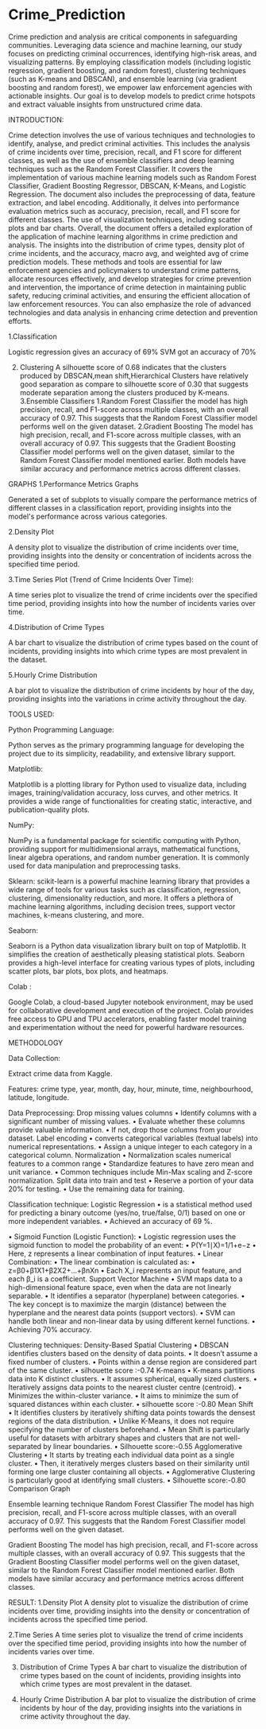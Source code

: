 # Crime_Prediction
Crime prediction and analysis are critical components in safeguarding communities. Leveraging data science and machine learning, our study focuses on predicting criminal occurrences, identifying high-risk areas, and visualizing patterns. By employing classification models (including logistic regression, gradient boosting, and random forest), clustering techniques (such as K-means and DBSCAN), and ensemble learning (via gradient boosting and random forest), we empower law enforcement agencies with actionable insights. Our goal is to develop models to predict crime hotspots and extract valuable insights from unstructured crime data.

INTRODUCTION:


Crime detection involves the use of various techniques and technologies to identify, analyse, and predict criminal activities. This includes the analysis of crime incidents over time, precision, recall, and F1 score for different classes, as well as the use of ensemble classifiers and deep learning techniques such as the Random Forest Classifier. It covers the implementation of various machine learning models such as Random Forest Classifier, Gradient Boosting Regressor, DBSCAN, K-Means, and Logistic Regression. The document also includes the preprocessing of data, feature extraction, and label encoding. Additionally, it delves into performance evaluation metrics such as accuracy, precision, recall, and F1 score for different classes. The use of visualization techniques, including scatter plots and bar charts. Overall, the document offers a detailed exploration of the application of machine learning algorithms in crime prediction and analysis. The insights into the distribution of crime types, density plot of crime incidents, and the accuracy, macro avg, and weighted avg of crime prediction models. These methods and tools are essential for law enforcement agencies and policymakers to understand crime patterns, allocate resources effectively, and develop strategies for crime prevention and intervention, the importance of crime detection in maintaining public safety, reducing criminal activities, and ensuring the efficient allocation of law enforcement resources. You can also emphasize the role of advanced technologies and data analysis in enhancing crime detection and prevention efforts. 

1.Classification


Logistic regression gives an accuracy of 69% SVM got an accuracy of 70%

2. Clustering
A silhouette score of 0.68 indicates that the clusters produced by DBSCAN,mean shift,Hierarchical Clusters have relatively good separation as compare to silhouette score of 0.30 that suggests moderate separation among the clusters produced by K-means.
3.Ensemble Classifiers
1.Random Forest Classifier
the model has high precision, recall, and F1-score across multiple classes, with an overall accuracy of 0.97. This suggests that the Random Forest Classifier model performs well on the given dataset.
2.Gradient Boosting
The model has high precision, recall, and F1-score across multiple classes, with an overall accuracy of 0.97. This suggests that the Gradient Boosting Classifier model performs well on the given dataset, similar to the Random Forest Classifier model mentioned earlier. Both models have similar accuracy and performance metrics across different classes.


GRAPHS
1.Performance Metrics Graphs

Generated a set of subplots to visually compare the performance metrics of different classes in a classification report, providing insights into the model's performance across various categories.

2.Density Plot

A density plot to visualize the distribution of crime incidents over time, providing insights into the density or concentration of incidents across the specified time period.

3.Time Series Plot (Trend of Crime Incidents Over Time):

A time series plot to visualize the trend of crime incidents over the specified time period, providing insights into how the number of incidents varies over time.

4.Distribution of Crime Types

A bar chart to visualize the distribution of crime types based on the count of incidents, providing insights into which crime types are most prevalent in the dataset.

5.Hourly Crime Distribution

A bar plot to visualize the distribution of crime incidents by hour of the day, providing insights into the variations in crime activity throughout the day.




TOOLS USED:

Python Programming Language: 



Python serves as the primary programming language for developing the project due to its simplicity, readability, and extensive library support.

Matplotlib: 


Matplotlib is a plotting library for Python used to visualize data, including images, training/validation accuracy, loss curves, and other metrics. It provides a wide range of functionalities for creating static, interactive, and publication-quality plots.

NumPy: 


NumPy is a fundamental package for scientific computing with Python, providing support for multidimensional arrays, mathematical functions, linear algebra operations, and random number generation. It is commonly used for data manipulation and preprocessing tasks.

Sklearn:
scikit-learn is a powerful machine learning library that provides a wide range of tools for various tasks such as classification, regression, clustering, dimensionality reduction, and more. It offers a plethora of machine learning algorithms, including decision trees, support vector machines, k-means clustering, and more.

Seaborn:

Seaborn is a Python data visualization library built on top of Matplotlib. It simplifies the creation of aesthetically pleasing statistical plots. Seaborn provides a high-level interface for creating various types of plots, including scatter plots, bar plots, box plots, and heatmaps.

Colab : 


Google Colab, a cloud-based Jupyter notebook environment, may be used for collaborative development and execution of the project. Colab provides free access to GPU and TPU accelerators, enabling faster model training and experimentation without the need for powerful hardware resources.


METHODOLOGY

Data Collection:

Extract crime data from Kaggle.



Features: crime type, year, month, day, hour, minute, time, neighbourhood, latitude, longitude.


Data Preprocessing:
    Drop missing values columns
•	Identify columns with a significant number  of missing values. 
•	Evaluate whether these columns provide valuable information.
•	If not, drop those columns from your dataset.
     Label encoding
•	converts categorical variables (textual labels) into numerical representations.
•	Assign a unique integer to each category in a categorical column.
     Normalization
•	Normalization scales numerical features to a common range 
•	Standardize features to have zero mean and unit variance.
•	Common techniques include Min-Max scaling and Z-score normalization.
     Split data into train and test
•	Reserve a portion of your data 20% for testing.
•	Use the remaining data for training.

Classification technique:
Logistic Regression
•	is a statistical method used for predicting a binary outcome   (yes/no, true/false, 0/1) based on one or more independent variables.
•	Achieved an accuracy of 69 %. 

•	Sigmoid Function (Logistic Function):
•	Logistic regression uses the sigmoid function to model the probability of an event:
•	P(Y=1∣X)=1/1+e−z
•	Here, z represents a linear combination of input features.
•	Linear Combination:
•	The linear combination is calculated as:
•	z=β0+β1X1+β2X2+…+βnXn
•	Each X_i represents an input feature, and each β_i is a coefficient.
Support Vector Machine
•	SVM maps data to a high-dimensional feature space, even when the data are not linearly separable.
•	It identifies a separator (hyperplane) between categories.
•	The key concept is to maximize the margin (distance) between the hyperplane and the nearest data points (support vectors).
•	SVM can handle both linear and non-linear data by using different kernel functions.
•	Achieving 70% accuracy.

Clustering techniques:
Density-Based Spatial Clustering 
•	DBSCAN identifies clusters based on the density of data points.
•	It doesn’t assume a fixed number of clusters.
•	Points within a dense region are considered part of the same cluster.
•	silhouette score :-0.74
K-means
•	K-means partitions data into K distinct clusters.
•	It assumes spherical, equally sized clusters.
•	Iteratively assigns data points to the nearest cluster centre (centroid).
•	Minimizes the within-cluster variance.
•	It aims to minimize the sum of squared distances within each cluster.
•	silhouette score :-0.80
Mean Shift
•	It identifies clusters by iteratively shifting data points towards the densest regions of the data distribution.
•	Unlike K-Means, it does not require specifying the number of clusters beforehand.
•	Mean Shift is particularly useful for datasets with arbitrary shapes and clusters that are not well-separated by linear boundaries.
•	Silhouette score:-0.55
Agglomerative Clustering
•	It starts by treating each individual data point as a single cluster.
•	Then, it iteratively merges clusters based on their similarity until forming one large cluster containing all objects.
•	Agglomerative Clustering is particularly good at identifying small clusters.
•	Silhouette score:-0.80
Comparison Graph
 

Ensemble learning technique
Random Forest Classifier
The model has high precision, recall, and F1-score across multiple classes, with an overall accuracy of 0.97. This suggests that the Random Forest Classifier model performs well on the given dataset.














Gradient Boosting
The model has high precision, recall, and F1-score across multiple classes, with an overall accuracy of 0.97. This suggests that the Gradient Boosting Classifier model performs well on the given dataset, similar to the Random Forest Classifier model mentioned earlier. Both models have similar accuracy and performance metrics across different classes.
 

RESULT:
1.Density Plot
A density plot to visualize the distribution of crime incidents over time, providing insights into the density or concentration of incidents across the specified time period.
 
2.Time Series
A time series plot to visualize the trend of crime incidents over the specified time period, providing insights into how the number of incidents varies over time.


 
3. Distribution of Crime Types
A bar chart to visualize the distribution of crime types based on the count of incidents, providing insights into which crime types are most prevalent in the dataset.



4. Hourly Crime Distribution
A bar plot to visualize the distribution of crime incidents by hour of the day, providing insights into the variations in crime activity throughout the day.
 
